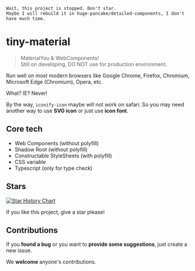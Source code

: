 ```
Wait, this project is stopped. Don't star.
Maybe I will rebuild it in huge-pancake/detailed-components, I don't have much time.
```

# tiny-material

> MaterialYou & WebComponents!  
> Still on developing, DO NOT use for production environment.

Run well on most modern browsers like Google Chrome, Firefox, Chromium, Microsoft Edge (Chromium), Opera, etc.

What? IE? Never!

By the way, `iconify-icon` maybe will not work on safari. So you may need another way to use **SVG icon** or just use **icon font**.

## Core tech

- Web Components (without polyfill)
- Shadow Root (without polyfill)
- Constructable StyleSheets (with polyfill)
- CSS variable
- Typescript (only for type check)

## Stars

[![Star History Chart](https://api.star-history.com/svg?repos=huge-pancake/tiny-material&type=Date)](https://star-history.com/#huge-pancake/tiny-material&Date)

If you like this project, give a star please!

## Contributions

If you **found a bug** or you want to **provide some suggestions**, just create a new issue.

We **welcome** anyone's contributions.
